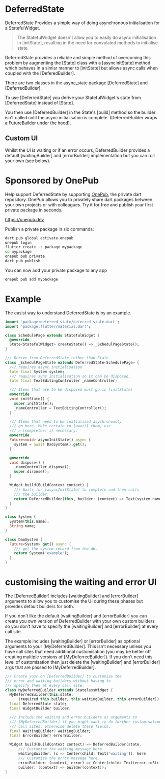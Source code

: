 # DeferredState

DeferredState Provides a simple way of doing asynchronous initialisation for a StatefulWidget.

> The StatefulWidget doesn't allow you to easily do async
initialisation in [initState], resulting in the need for convulated methods to initialise state.

DeferredState provides a reliable and simple method of overcoming this
problem by augmenting the [State] class with a [asyncInitState] method which 
behaves in a simiar manner to [initState] but allows async calls when
coupled with the [DeferedBuilder].

There are two classes in the async_state package [DeferredState] and [DeferredBuilder].  

To use [DeferredState] you derive your StatefulWidget's state from [DeferredState] instead of [State].


You then use [DeferredBuilder] in the State's [build] method so the builder
isn't called until the async initialisation is complete. (DeferredBuilder wraps a 
FutureBuilder under the hood).

## Custom UI
Whilst the UI is waiting or if an error occurs, DeferredBuilder provides a default 
[waitingBuilder] and [errorBuilder] implementation but you can roll your own (see below).


# Sponsored by OnePub
Help support DeferredState by supporting [OnePub](https://onepub.dev), the private dart repository.
OnePub allows you to privately share dart packages between your own projects or with colleagues.
Try it for free and publish your first private package in seconds.

https://onepub.dev

Publish a private package in six commands:
```bash
dart pub global activate onepub
onepub login
flutter create -t package mypackage
cd mypackage
onepub pub private
dart pub publish
```
You can now add your private package to any app
```bash
onepub pub add mypackage
```

# Example
The easist way to understand DeferredState is by an example.

```dart
import 'package:deferred_state/deferred_state.dart';
import 'package:flutter/material.dart';

class SchedulePage extends StatefulWidget {
  @override
  State<StatefulWidget> createState() => _SchedulPageState();
}

/// Derive from DeferredState rather than State
class _SchedulPageState extends DeferredState<SchedulePage> {
  /// requires async initialisation
  late final System system;
  /// requires sync initialisation so it can be disposed.
  late final TextEditingController _nameController;

  /// Items that are to be disposed must go in [initState]
  @override
  void initState() {
    super.initState();
    _nameController = TextEditingController();
  }

  /// Items that need to be initialised asychronously 
  /// go here. Make certain to [await] them, use 
  /// a [completer] if necessary.
  @override
  Future<void> asyncInitState() async {
    system = await DaoSystem().get();
  }

  @override
  void dispose() {
    _nameController.dispose();
    super.dispose();
  }

  Widget build(BuildContext context) {
    /// Waits for [asyncInitState] to complete and then calls
    /// the builder.
    return DeferredBuilder(this, builder: (context) => Text(system.name));
  }
}

class System {
  System(this.name);
  String name;
}

class DaoSystem {
  Future<System> get() async {
    /// get the system record from the db.
    return System('example');
  }
}

```

# customising the waiting and error UI
The [DeferredBuilder] includes [waitingBuilder] and  [errorBuilder] arguments 
to allow you to customise the UI during these phases but provides default 
builders for both.

If you don't like the default [waitingBuilder] and [errorBuilder] you can create you own version of DeferredBuilder with
your own custom builders so you don't have to specify the 
[waitingBuilder] and [errorBuilder] at every call 
site.

The example includes [waitingBuilder] or [errorBuilder] as optional arguments 
to your  [MyDeferredBuilder]. 
This isn't necessary unless you have call sites that need additional 
customisation (you may be better off creating multiple versions of [MyDeferredBuilder]).  If you don't need this level of customisation then
 just delete the [waitingBuilder] and [errorBuilder] args
that are passed to [MyDeferredBuilder].

```dart
/// Create your on [DeferredBuilder] to customise the
/// error and waiting builders without having to
/// specify them at every call site.
class MyDeferredBuilder extends StatelessWidget {
  MyDeferredBuilder(this.state,
      {required this.builder, this.waitingBuilder, this.errorBuilder});
  final DeferredState state;
  final WidgetBuilder builder;

  /// Include the waiting and error builders as arguments to
  /// [MyDeferredBuilder] if you might want to do further customisation at some
  /// call sites, otherwise delete these fields.
  final WaitingBuilder? waitingBuilder;
  final ErrorBuilder? errorBuilder;

  Widget build(BuildContext context) => DeferredBuilder(state,
      /// Customise the waiting message here
      waitingBuilder: (c => Center(child: Text('waiting')), here
      /// Customise the error message here.
      errorBuilder: (context, error) => Center(child: Text(error.toString())),
      builder: (context) => builder(context));
}
```